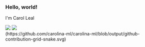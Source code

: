 ### Hello, world! 

I'm Carol Leal

<div>
  <a href="mailto:cmarinleal@gmail.com"><img src=https://img.shields.io/badge/Gmail-D14836?style=for-the-badge&logo=gmail&logoColor=white" target="_blank"></a>
  <a href="[mailto:cmarinleal@gmail.com](https://www.linkedin.com/in/carolina-leal/)"><img src=[https://img.shields.io/badge/Gmail-D14836?style=for-the-badge&logo=gmail&logoColor=white](https://img.shields.io/badge/LinkedIn-0077B5?style=for-the-badge&logo=linkedin&logoColor=white
)" target="_blank"></a>



<div>
(https://github.com/carolina-ml/carolina-ml/blob/output/github-contribution-grid-snake.svg)
  </div>
